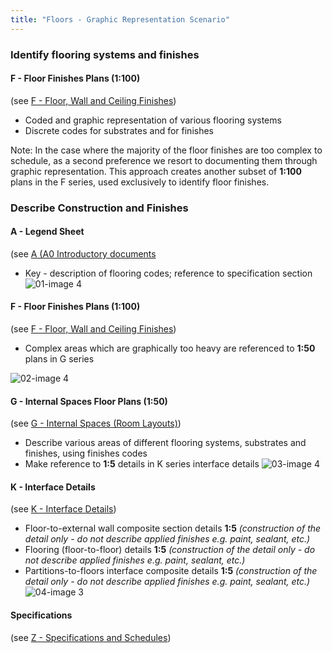 ```yaml
---
title: "Floors - Graphic Representation Scenario"
---
```

### Identify flooring systems and finishes

#### F - Floor Finishes Plans (1:100)
(see [F - Floor, Wall and Ceiling Finishes](notes/1_Documentation%20Codex/1b_Alphabet/F%20-%20Floor,%20Wall%20and%20Ceiling%20Finishes.md))
- Coded and graphic representation of various flooring systems
- Discrete codes for substrates and for finishes

Note:
In the case where the majority of the floor finishes are too complex to schedule, as a second preference we resort to documenting them through graphic representation. This approach creates another subset of **1:100** plans in the F series, used exclusively to identify floor finishes.

### Describe Construction and Finishes

#### A - Legend Sheet
(see [A (A0 Introductory documents](notes/1_Documentation%20Codex/1b_Alphabet/A%20(A0%20Introductory%20documents.md))
- Key - description of flooring codes; reference to specification section
![01-image 4](notes/1_Documentation%20Codex/1c_Building%20Components/assets/01-image%204.svg)

#### F - Floor Finishes Plans (1:100)
(see [F - Floor, Wall and Ceiling Finishes](notes/1_Documentation%20Codex/1b_Alphabet/F%20-%20Floor,%20Wall%20and%20Ceiling%20Finishes.md))
- Complex areas which are graphically too heavy are referenced to **1:50** plans in G series

![02-image 4](notes/1_Documentation%20Codex/1c_Building%20Components/assets/02-image%204.svg)

#### G - Internal Spaces Floor Plans (1:50)
(see [G - Internal Spaces (Room Layouts)](notes/1_Documentation%20Codex/1b_Alphabet/G%20-%20Internal%20Spaces%20(Room%20Layouts).md))
- Describe various areas of different flooring systems, substrates and finishes, using finishes codes
- Make reference to **1:5** details in K series interface details
![03-image 4](notes/1_Documentation%20Codex/1c_Building%20Components/assets/03-image%204.svg)

#### K - Interface Details
(see [K - Interface Details](notes/1_Documentation%20Codex/1b_Alphabet/K%20-%20Interface%20Details.md))
- Floor-to-external wall composite section details **1:5** _(construction of the detail only - do not describe applied finishes e.g. paint, sealant, etc.)_
- Flooring (floor-to-floor) details **1:5** _(construction of the detail only - do not describe applied finishes e.g. paint, sealant, etc.)_
- Partitions-to-floors interface composite details **1:5** _(construction of the detail only - do not describe applied finishes e.g. paint, sealant, etc.)_
![04-image 3](notes/1_Documentation%20Codex/1c_Building%20Components/assets/04-image%203.svg)

#### Specifications
(see [Z - Specifications and Schedules](notes/1_Documentation%20Codex/1b_Alphabet/Z%20-%20Specifications%20and%20Schedules.md))
